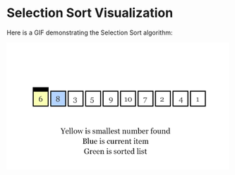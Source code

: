 # Selection Sort Visualization

Here is a GIF demonstrating the Selection Sort algorithm:

![Selection Sort Animation](../assets/Selection-sort-example.gif)
